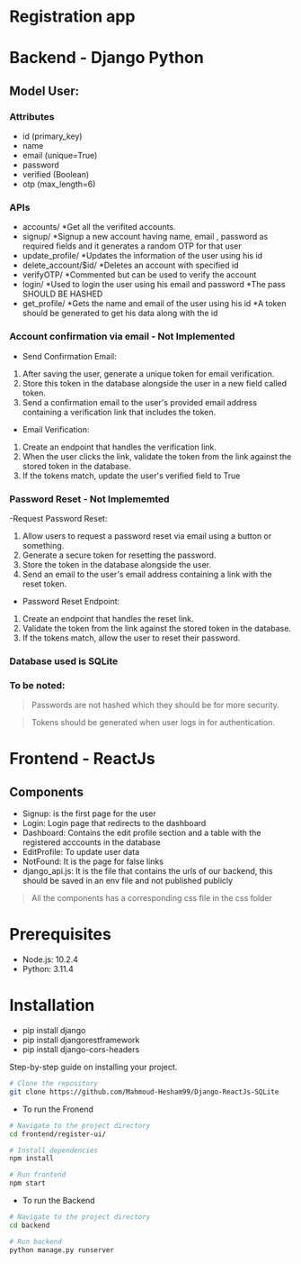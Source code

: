 # Registration app

# Backend - Django Python

## Model User:

### Attributes
-   id (primary_key)
-   name 
-   email (unique=True)
-   password
-   verified (Boolean)
-   otp (max_length=6)

### APIs

- accounts/ *Get all the verifited accounts.
- signup/ *Signup a new account having name, email , password as required fields and it generates a random OTP for that user
- update_profile/ *Updates the information of the user using his id
- delete_account/$id/ *Deletes an account with specified id
- verifyOTP/ *Commented but can be used to verify the account
- login/ *Used to login the user using his email and password *The pass SHOULD BE HASHED
- get_profile/ *Gets the name and email of the user using his id *A token should be generated to get his data along with the id

### Account confirmation via email - Not Implemented
- Send Confirmation Email:
1. After saving the user, generate a unique token for email verification.
2. Store this token in the database alongside the user in a new field called token.
3. Send a confirmation email to the user's provided email address containing a verification link that includes the token.

- Email Verification:
1. Create an endpoint that handles the verification link.
2. When the user clicks the link, validate the token from the link against the stored token in the database.
3. If the tokens match, update the user's verified field to True

### Password Reset - Not Implememted
-Request Password Reset:
1. Allow users to request a password reset via email using a button or something.
2. Generate a secure token for resetting the password.
3. Store the token in the database alongside the user.
3. Send an email to the user's email address containing a link with the reset token.

- Password Reset Endpoint:
1. Create an endpoint that handles the reset link.
2. Validate the token from the link against the stored token in the database.
3. If the tokens match, allow the user to reset their password.

### Database used is SQLite

### To be noted: 
> Passwords are not hashed which they should be for more security. 

> Tokens should be generated when user logs in for authentication.



# Frontend - ReactJs

## Components
- Signup: is the first page for the user
- Login: Login page that redirects to the dashboard
- Dashboard: Contains the edit profile section and a table with the registered acccounts in the database
- EditProfile: To update user data
- NotFound: It is the page for false links
- django_api.js: It is the file that contains the urls of our backend, this should be saved in an env file and not published publicly

> All the components has a corresponding css file in the css folder 



# Prerequisites
- Node.js: 10.2.4
- Python: 3.11.4

# Installation

- pip install django
- pip install djangorestframework
- pip install django-cors-headers


Step-by-step guide on installing your project.

```bash
# Clone the repository
git clone https://github.com/Mahmoud-Hesham99/Django-ReactJs-SQLite
```

- To run the Fronend

```bash
# Navigate to the project directory
cd frontend/register-ui/

# Install dependencies
npm install

# Run frontend
npm start 
```

- To run the Backend

```bash
# Navigate to the project directory
cd backend

# Run backend
python manage.py runserver
```